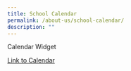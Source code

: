 ```yaml
---
title: School Calendar
permalink: /about-us/school-calendar/
description: ""
---
```


<p>Calendar Widget</p>

[Link to Calendar](https://calendar.google.com/calendar/u/0/r?cid=dlft2tdrsu2l9leh26irie01g0@group.calendar.google.com)